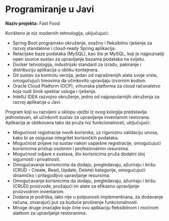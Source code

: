 # Programiranje u Javi

**Naziv projekta:** Fast Food


Korišteno je niz modernih tehnologija, uključujući:

- Spring Boot programsko okruženje, snažno i fleksibilno rješenje za razvoj standalone i cloud-ready Spring aplikacija.
- Relacijske baze podataka (MySQL), kao što je MySQL, koji je najpoznatiji open source sustav za upravljanje bazama podataka na svijetu.
- Docker tehnologija, industrijski standard za izradu, pakiranje i distribuciju aplikacija u obliku kontejnera.
- Git sustav za kontrolu verzija, jedan od najraširenijih alata svoje vrste, omogućujući timovima da učinkovito upravljaju izvornim kodom.
- Oracle Cloud Platform (OCP), vrhunska platforma za cloud računalstvo koja nudi širok spektar usluga i rješenja.
- IntelliJ IDEA razvojno okruženje, jedno od najpopularnijih okruženja za razvoj aplikacija u Javi.



Program koji su razvijeni u sklopu vježbi iz ovog kolegija predstavlja jednostavan, ali učinkovit sustav za upravljanje inventarom restorana. Aplikacija je oblikovana tako da pruža niz funkcionalnosti, uključujući:

- Mogućnost registracije novih korisnika, uz rigoroznu validaciju unosa, kako bi se osigurao integritet korisničkih podataka.
- Mogućnost prijave na sustav nakon uspješne registracije, omogućujući korisnicima pristup osobnim i profesionalnim resursima.
- Mogućnost odjave s sustava, što korisnicima pruža dodatni sloj sigurnosti i privatnosti.
- Omogućavanje korisnicima da dodaju, pregledavaju, ažuriraju i brišu (CRUD - Create, Read, Update, Delete) kategorije, omogućujući dinamičko i prilagodljivo upravljanje resursima.
- Omogućavanje korisnicima da dodaju, pregledavaju, ažuriraju i brišu (CRUD) proizvode, pružajući im alate za efikasno upravljanje proizvodnim inventarom.
- Dodana je podrška, iako nije u potpunosti implementirana, za dodavanje računa, otvarajući put za buduće proširenje funkcionalnosti.
- Mnoge druge značajke koje čine ovu aplikaciju fleksibilnom i moćnom alatkom za upravljanje restoranima.
